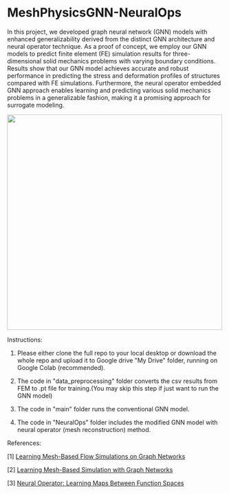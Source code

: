 # MeshPhysicsGNN-NeuralOps

In this project, we developed graph neural network (GNN) models with enhanced generalizability derived from the distinct GNN architecture and neural operator technique. As a proof of concept, we employ our GNN models to predict finite element (FE) simulation results for three-dimensional solid mechanics problems with varying boundary conditions. Results show that our GNN model achieves accurate and robust performance in predicting the stress and deformation profiles of structures compared with FE simulations. Furthermore, the neural operator embedded GNN approach enables learning and predicting various solid mechanics problems in a generalizable fashion, making it a promising approach for surrogate modeling.

<img src="Fig2.tif" width="500"/>

Instructions:

1. Please either clone the full repo to your local desktop or download the whole repo and upload it to Google drive "My Drive" folder, running on Google Colab (recommended).

2. The code in "data_preprocessing" folder converts the csv results from FEM to .pt file for training.(You may skip this step if just want to run the GNN model)

3. The code in "main" folder runs the conventional GNN model. 

4. The code in "NeuralOps" folder includes the modified GNN model with neural operator (mesh reconstruction) method. 

References:

[1] [Learning Mesh-Based Flow Simulations on Graph Networks](https://medium.com/stanford-cs224w/learning-mesh-based-flow-simulations-on-graph-networks-44983679cf2d)

[2] [Learning Mesh-Based Simulation with Graph Networks](https://arxiv.org/abs/2010.03409)

[3] [Neural Operator: Learning Maps Between Function Spaces](http://tensorlab.cms.caltech.edu/users/anima/pubs/GraphPDE_Journal.pdf)
